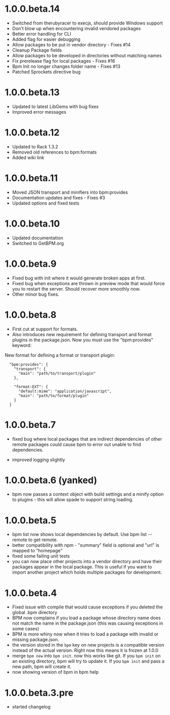 # 1.0.0.beta.14

  * Switched from therubyracer to execjs, should provide Windows support
  * Don't blow up when encountering invalid vendored packages
  * Better error handling for CLI
  * Added flag for easier debugging
  * Allow packages to be put in vendor directory - Fixes #14
  * Cleanup Package fields
  * Allow packages to be developed in directories without matching names
  * Fix prerelease flag for local packages - Fixes #16
  * Bpm Init no longer changes folder name - Fixes #13
  * Patched Sprockets directive bug

# 1.0.0.beta.13

  * Updated to latest LibGems with bug fixes
  * Improved error messages

# 1.0.0.beta.12

  * Updated to Rack 1.3.2
  * Removed old references to bpm:formats
  * Added wiki link

# 1.0.0.beta.11

  * Moved JSON transport and minifiers into bpm:provides
  * Documentation updates and fixes - Fixes #3
  * Updated options and fixed tests

# 1.0.0.beta.10

  * Updated documentation
  * Switched to GetBPM.org

# 1.0.0.beta.9

  * Fixed bug with init where it would generate broken apps at first.
  * Fixed bug when exceptions are thrown in preview mode that would force you
    to restart the server. Should recover more smoothly now.
  * Other minor bug fixes.
  
# 1.0.0.beta.8

  * First cut at support for formats.
  * Also introduces new requirement for defining transport and format plugins 
    in the package.json.  Now you must use the "bpm:provides" keyword:

New format for defining a format or transport plugin:

      "bpm:provides": {
        "transport": {
          "main": "path/to/transport/plugin"
        },
        
        "format:EXT": {
          "default:mime": "application/javascript",
          "main": "path/to/format/plugin"
        }
      }

# 1.0.0.beta.7

  * fixed bug where local packages that are indirect dependencies of other 
    remote packages could cause bpm to error out unable to find dependencies.
    
  * improved logging slightly
  
# 1.0.0.beta.6 (yanked)

  * bpm now passes a context object with build settings and a minify option
    to plugins - this will allow spade to support string loading.
  
# 1.0.0.beta.5

  * bpm list now shows local dependencies by default.  Use bpm list --remote
    to get remote.
  * better compatibility with npm - "summary" field is optional and "url" is
    mapped to "homepage"
  * fixed some failing unit tests
  * you can now place other projects into a vendor directory and have their 
    packages appear in the local package.  This is useful if you want to 
    import another project which holds multiple packages for development.
  
# 1.0.0.beta.4

  * Fixed issue with compile that would cause exceptions if you deleted the
    global .bpm directory
  * BPM now complains if you load a package whose directory name does not 
    match the name in the package.json (this was causing exceptions in some
    cases)
  * BPM is more whiny now when it tries to load a package with invalid or
    missing package.json.
  * the version stored in the `bpm` key on new projects is a compatible 
    version instead of the actual version.  Right now this means it is frozen
    at 1.0.0
  * merge `bpm new` into `bpm init`.  now this works like git.  If you
    `bpm init` on an existing directory, bpm will try to update it.  If you
    `bpm init` and pass a new path, bpm will create it.
  * now showing version of bpm in bpm help

# 1.0.0.beta.3.pre

  * started changelog
  
